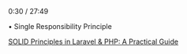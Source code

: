 



0:30 / 27:49

•
Single Responsibility Principle




[SOLID Principles in Laravel & PHP: A Practical Guide](https://www.youtube.com/watch?v=nL7jpo1YsyU&ab_channel=TaylorDaughtry)